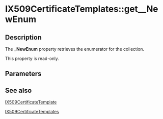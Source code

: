 # IX509CertificateTemplates::get__NewEnum

## Description

The **_NewEnum** property retrieves the enumerator for the collection.

This property is read-only.

## Parameters

## See also

[IX509CertificateTemplate](https://learn.microsoft.com/windows/desktop/api/certenroll/nn-certenroll-ix509certificatetemplate)

[IX509CertificateTemplates](https://learn.microsoft.com/windows/desktop/api/certenroll/nn-certenroll-ix509certificatetemplates)